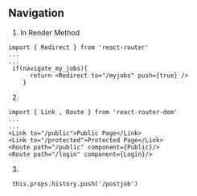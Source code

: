 

## Navigation

1. In Render Method

```
import { Redirect } from 'react-router'
...
...
 if(navigate_my_jobs){
      return <Redirect to="/myjobs" push={true} />
    }
```

2. 

```
import { Link , Route } from 'react-router-dom'
...
...
<Link to="/public">Public Page</Link>
<Link to="/protected">Protected Page</Link>
<Route path="/public" component={Public}/>
<Route path="/login" component={Login}/>
```

3.

```
 this.props.history.push('/postjob')
```
